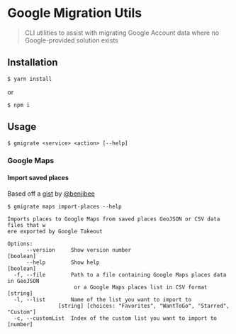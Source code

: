 # Google Migration Utils

> CLI utilities to assist with migrating Google Account data where no Google-provided solution exists

## Installation

```shell
$ yarn install
```

or

```shell
$ npm i
```

## Usage

```shell
$ gmigrate <service> <action> [--help]
```

### Google Maps

#### Import saved places

Based off a [gist](https://gist.github.com/benjibee/37e0031a8aa7a25e9814a01bdb03217c) by [@benjibee]

```shell
$ gmigrate maps import-places --help

Imports places to Google Maps from saved places GeoJSON or CSV data files that w
ere exported by Google Takeout

Options:
      --version     Show version number                                [boolean]
      --help        Show help                                          [boolean]
  -f, --file        Path to a file containing Google Maps places data in GeoJSON
                     or a Google Maps places list in CSV format         [string]
  -l, --list        Name of the list you want to import to
                [string] [choices: "Favorites", "WantToGo", "Starred", "Custom"]
  -c, --customList  Index of the custom list you want to import to      [number]
```

[@benjibee]: https://github.com/benjibee
